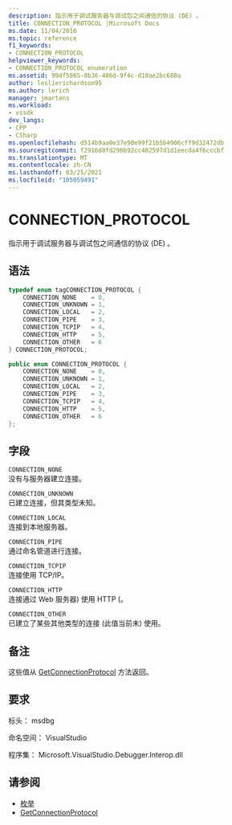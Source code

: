 ```yaml
---
description: 指示用于调试服务器与调试包之间通信的协议 (DE) 。
title: CONNECTION_PROTOCOL |Microsoft Docs
ms.date: 11/04/2016
ms.topic: reference
f1_keywords:
- CONNECTION_PROTOCOL
helpviewer_keywords:
- CONNECTION_PROTOCOL enumeration
ms.assetid: 99df5865-8b36-486d-9f4c-d10ae2bc688a
author: leslierichardson95
ms.author: lerich
manager: jmartens
ms.workload:
- vssdk
dev_langs:
- CPP
- CSharp
ms.openlocfilehash: d514b9aa0e37e90e99f21b5b4906cff9d32472db
ms.sourcegitcommit: f2916d8fd296b92cc402597d1d1eecda4f6cccbf
ms.translationtype: MT
ms.contentlocale: zh-CN
ms.lasthandoff: 03/25/2021
ms.locfileid: "105059491"
---
```

# <a name="connection_protocol"></a>CONNECTION_PROTOCOL
指示用于调试服务器与调试包之间通信的协议 (DE) 。

## <a name="syntax"></a>语法

```cpp
typedef enum tagCONNECTION_PROTOCOL {
    CONNECTION_NONE    = 0,
    CONNECTION_UNKNOWN = 1,
    CONNECTION_LOCAL   = 2,
    CONNECTION_PIPE    = 3,
    CONNECTION_TCPIP   = 4,
    CONNECTION_HTTP    = 5,
    CONNECTION_OTHER   = 6
} CONNECTION_PROTOCOL;
```

```csharp
public enum CONNECTION_PROTOCOL {
    CONNECTION_NONE    = 0,
    CONNECTION_UNKNOWN = 1,
    CONNECTION_LOCAL   = 2,
    CONNECTION_PIPE    = 3,
    CONNECTION_TCPIP   = 4,
    CONNECTION_HTTP    = 5,
    CONNECTION_OTHER   = 6
};
```

## <a name="fields"></a>字段
`CONNECTION_NONE`\
没有与服务器建立连接。

`CONNECTION_UNKNOWN`\
已建立连接，但其类型未知。

`CONNECTION_LOCAL`\
连接到本地服务器。

`CONNECTION_PIPE`\
通过命名管道进行连接。

`CONNECTION_TCPIP`\
连接使用 TCP/IP。

`CONNECTION_HTTP`\
连接通过 Web 服务器) 使用 HTTP (。

`CONNECTION_OTHER`\
已建立了某些其他类型的连接 (此值当前未) 使用。

## <a name="remarks"></a>备注
这些值从 [GetConnectionProtocol](../../../extensibility/debugger/reference/idebugcoreserver3-getconnectionprotocol.md) 方法返回。

## <a name="requirements"></a>要求
标头： msdbg

命名空间： VisualStudio

程序集： Microsoft.VisualStudio.Debugger.Interop.dll

## <a name="see-also"></a>请参阅
- [枚举](../../../extensibility/debugger/reference/enumerations-visual-studio-debugging.md)
- [GetConnectionProtocol](../../../extensibility/debugger/reference/idebugcoreserver3-getconnectionprotocol.md)
